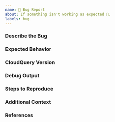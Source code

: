 ```yaml
---
name: 🐛 Bug Report
about: If something isn't working as expected 🤔.
labels: bug
---
```


### Describe the Bug
<!-- try to elaborate as much as you can on the bug and the behaviour -->


### Expected Behavior
<!--
What should have happened?
-->


### CloudQuery Version
<!--
Output of `cloudquery version`
-->

### Debug Output
<!--
Full debug output can be obtained by running `cloudquery --log-console --log-level debug`

Debug logs may contain sensitive information. Please review and censor it before posting publicly.
-->

### Steps to Reproduce
<!--
Please list all steps required to reproduce the issue, for example:
```
cloudquery sync .
```

Also please share any other necessary configuration files
-->

### Additional Context
<!--
Add any other context or examples about the feature request here.
-->

### References
<!--
Link any other relevant PRs or Issues
-->
